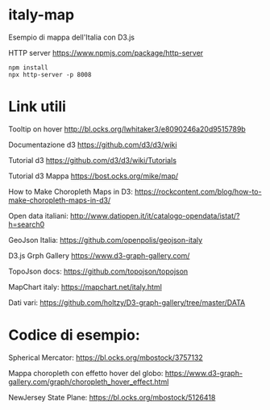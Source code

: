 # italy-map

Esempio di mappa dell'Italia con D3.js

HTTP server
https://www.npmjs.com/package/http-server
```
npm install
npx http-server -p 8008
```

# Link utili

Tooltip on hover
http://bl.ocks.org/lwhitaker3/e8090246a20d9515789b

Documentazione d3
https://github.com/d3/d3/wiki

Tutorial d3
https://github.com/d3/d3/wiki/Tutorials

Tutorial d3 Mappa
https://bost.ocks.org/mike/map/

How to Make Choropleth Maps in D3:
https://rockcontent.com/blog/how-to-make-choropleth-maps-in-d3/

Open data italiani:
http://www.datiopen.it/it/catalogo-opendata/istat/?h=search0

GeoJson Italia:
https://github.com/openpolis/geojson-italy

D3.js Grph Gallery
https://www.d3-graph-gallery.com/

TopoJson docs:
https://github.com/topojson/topojson

MapChart italy:
https://mapchart.net/italy.html

Dati vari:
https://github.com/holtzy/D3-graph-gallery/tree/master/DATA


# Codice di esempio:

Spherical Mercator:
https://bl.ocks.org/mbostock/3757132 

Mappa choropleth con effetto hover del globo:
https://www.d3-graph-gallery.com/graph/choropleth_hover_effect.html

NewJersey State Plane:
https://bl.ocks.org/mbostock/5126418

